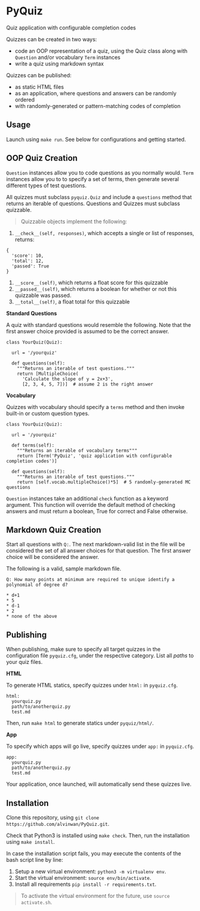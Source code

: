 # PyQuiz
Quiz application with configurable completion codes

Quizzes can be created in two ways:
- code an OOP representation of a quiz, using the Quiz class along with
  `Question` and/or vocabulary `Term` instances
- write a quiz using markdown syntax

Quizzes can be published:
- as static HTML files
- as an application, where questions and answers can be randomly ordered
- with randomly-generated or pattern-matching codes of completion

## Usage

Launch using `make run`. See below for configurations and getting started.

## OOP Quiz Creation

`Question` instances allow you to code questions as you normally would. `Term`
instances allow you to to specify a set of terms, then generate several
different types of test questions.

All quizzes must subclass `pyquiz.Quiz` and include a `questions` method that
returns an iterable of questions. Questions and Quizzes must subclass quizzable.

> Quizzable objects implement the following:
1. `__check__(self, responses)`, which accepts a single or list of responses,
returns:
```
{
  'score': 10,
  'total': 12,
  'passed': True
}
```
1. `__score__(self)`, which returns a float score for this quizzable
1. `__passed__(self)`, which returns a boolean for whether or not this quizzable
was passed.
1. `__total__(self)`, a float total for this quizzable

**Standard Questions**

A quiz with standard questions would resemble the following. Note that the
first answer choice provided is assumed to be the correct answer.

```
class YourQuiz(Quiz):

  url = '/yourquiz'

  def questions(self):
    """Returns an iterable of test questions."""
    return [MultipleChoice(
      'Calculate the slope of y = 2x+3',
      [2, 3, 4, 5, 7])]  # assume 2 is the right answer
```

**Vocabulary**

Quizzes with vocabulary should specify a `terms` method and then invoke
built-in or custom question types.

```
class YourQuiz(Quiz):

  url = '/yourquiz'

  def terms(self):
    """Returns an iterable of vocabulary terms"""
    return [Term('PyQuiz', 'quiz application with configurable completion codes')]

  def questions(self):
    """Returns an iterable of test questions."""
    return [self.vocab.multipleChoice()*5]  # 5 randomly-generated MC questions
```

`Question` instances take an additional `check` function as a keyword
argument. This function will override the default method of checking answers
and must return a boolean, True for correct and False otherwise.

## Markdown Quiz Creation

Start all questions with `Q:`. The next markdown-valid list in the file will be
considered the set of all answer choices for that question. The first answer
choice will be considered the answer.

The following is a valid, sample markdown file.

```
Q: How many points at minimum are required to unique identify a polynomial of degree d?

* d+1
* 5
* d-1
* 2
* none of the above
```

## Publishing

When publishing, make sure to specify all target quizzes in the configuration
file `pyquiz.cfg`, under the respective category. List all *paths* to your quiz
files.

**HTML**

To generate HTML statics, specify quizzes under `html:` in `pyquiz.cfg`.

```
html:
  yourquiz.py
  path/to/anotherquiz.py
  test.md
```

Then, run `make html` to generate statics under `pyquiz/html/`.

**App**

To specify which apps will go live, specify quizzes under `app:` in
`pyquiz.cfg`.

```
app:
  yourquiz.py
  path/to/anotherquiz.py
  test.md
```

Your application, once launched, will automatically send these quizzes live.

## Installation

Clone this repository, using `git clone https://github.com/alvinwan/PyQuiz.git`.

Check that Python3 is installed using `make check`. Then, run the installation using `make install`.

In case the installation script fails, you may execute the contents of the bash script line by line:

1. Setup a new virtual environment: `python3 -m virtualenv env`.
1. Start the virtual environment: `source env/bin/activate`.
1. Install all requirements `pip install -r requirements.txt`.

> To activate the virtual environment for the future, use `source activate.sh`.
